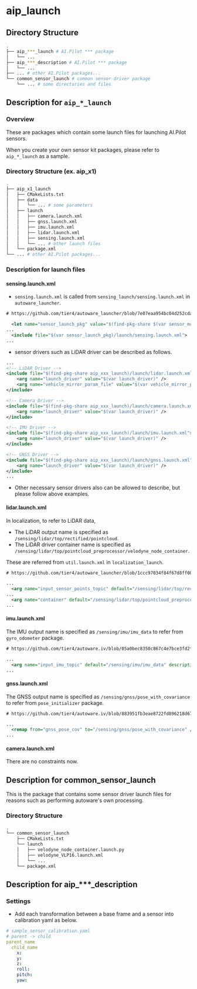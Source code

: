 # aip_launch

## Directory Structure

```bash
.
├── aip_***_launch # AI.Pilot *** package
│   └── ...
├── aip_***_description # AI.Pilot *** package
│   └── ...
├── ... # other AI.Pilot packages...
└── common_sensor_launch # common sensor driver package
    └── ... # some directories and files
```

## Description for `aip_*_launch`

### Overview

These are packages which contain some launch files for launching AI.Pilot sensors.

When you create your own sensor kit packages, please refer to `aip_*_launch` as a sample.

### Directory Structure (ex. aip_x1)

```bash
.
├── aip_x1_launch
│   ├── CMakeLists.txt
│   ├── data
│   │   └── ... # some parameters
│   ├── launch
│   │   ├── camera.launch.xml
│   │   ├── gnss.launch.xml
│   │   ├── imu.launch.xml
│   │   ├── lidar.launch.xml
│   │   ├── sensing.launch.xml
│   │   └── ... # other launch files
│   └── package.xml
└── ... # other AI.Pilot packages...
```

### Description for launch files

#### sensing.launch.xml

- `sensing.launch.xml` is called from `sensing_launch/sensing.launch.xml` in `autoware_launcher`.

```xml
# https://github.com/tier4/autoware_launcher/blob/7e07eaa954bc04d252cda6b65bb7eae050ebdfb2/sensing_launch/package.xml

  <let name="sensor_launch_pkg" value="$(find-pkg-share $(var sensor_model)_launch)"/> # ex. sensor_model = aip_x1
...
  <include file="$(var sensor_launch_pkg)/launch/sensing.launch.xml">
...
```

- sensor drivers such as LiDAR driver can be described as follows.

```xml
...
<!-- LiDAR Driver -->
<include file="$(find-pkg-share aip_xxx_launch)/launch/lidar.launch.xml">
    <arg name="launch_driver" value="$(var launch_driver)" />
    <arg name="vehicle_mirror_param_file" value="$(var vehicle_mirror_param_file)" />
</include>

<!-- Camera Driver -->
<include file="$(find-pkg-share aip_xxx_launch)/launch/camera.launch.xml">
    <arg name="launch_driver" value="$(var launch_driver)" />
</include>

<!-- IMU Driver -->
<include file="$(find-pkg-share aip_xxx_launch)/launch/imu.launch.xml">
    <arg name="launch_driver" value="$(var launch_driver)" />
</include>

<!-- GNSS Driver -->
<include file="$(find-pkg-share aip_xxx_launch)/launch/gnss.launch.xml">
    <arg name="launch_driver" value="$(var launch_driver)" />
</include>
...
```

- Other necessary sensor drivers also can be allowed to describe, but please follow above examples.

#### lidar.launch.xml

In localization, to refer to LiDAR data,

- The LiDAR output name is specified as `/sensing/lidar/top/rectified/pointcloud`.
- The LiDAR driver container name is specified as `/sensing/lidar/top/pointcloud_preprocessor/velodyne_node_container`.

These are referred from `util.launch.xml` in `localization_launch`.

```xml
# https://github.com/tier4/autoware_launcher/blob/1ccc97034f84f67d8ff000a308b58ffa9be58091/localization_launch/launch/util/util.launch.xml

...
  <arg name="input_sensor_points_topic" default="/sensing/lidar/top/rectified/pointcloud" description="input topic name for raw pointcloud"/>
...
  <arg name="container" default="/sensing/lidar/top/pointcloud_preprocessor/velodyne_node_container"  description="container name"/>
...
```

#### imu.launch.xml

The IMU output name is specified as `/sensing/imu/imu_data` to refer from `gyro_odometer` package.

```xml
# https://github.com/tier4/autoware.iv/blob/05a0bec8350c867c4e7bce3fd2f3e63bc8c9168e/localization/twist_estimator/gyro_odometer/launch/gyro_odometer.launch.xml

...
  <arg name="input_imu_topic" default="/sensing/imu/imu_data" description="input imu topic name" />
...
```

#### gnss.launch.xml

The GNSS output name is specified as `/sensing/gnss/pose_with_covariance` to refer from `pose_initializer` package.

```xml
# https://github.com/tier4/autoware.iv/blob/883951fb3eae8722fd896218d6798b5e19cebc5c/localization/util/pose_initializer/launch/pose_initializer.launch.xml

...
  <remap from="gnss_pose_cov" to="/sensing/gnss/pose_with_covariance" />
...
```

#### camera.launch.xml

There are no constraints now.

## Description for common_sensor_launch

This is the package that contains some sensor driver launch files for reasons such as performing autoware's own processing.

### Directory Structure

```bash
.
└── common_sensor_launch
    ├── CMakeLists.txt
    └── launch
    │   ├── velodyne_node_container.launch.py
    │   ├── velodyne_VLP16.launch.xml
    │   └── ...
    └── package.xml
```

## Description for aip\_\*\*\*\_description

### Settings

- Add each transformation between a base frame and a sensor into calibration yaml as below.

```yaml
# sample_sensor_calibration.yaml
# parent -> child
parent_name
  child_name
    x:
    y:
    z:
    roll:
    pitch:
    yaw:
```
